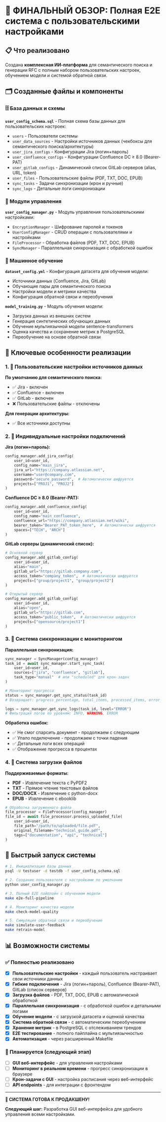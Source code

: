 # 🎉 ФИНАЛЬНЫЙ ОБЗОР: Полная E2E система с пользовательскими настройками

## 📋 Что реализовано

Создана **комплексная ИИ-платформа** для семантического поиска и генерации RFC с полным набором пользовательских настроек, обучением модели и системой обратной связи.

## 🗂️ Созданные файлы и компоненты

### 🗄️ База данных и схемы

**`user_config_schema.sql`** - Полная схема базы данных для пользовательских настроек:
- `users` - Пользователи системы
- `user_data_sources` - Настройки источников данных (чекбоксы для семантического поиска/архитектуры)
- `user_jira_configs` - Конфигурации Jira (логин+пароль)
- `user_confluence_configs` - Конфигурации Confluence DC ≥ 8.0 (Bearer-PAT)
- `user_gitlab_configs` - Динамический список GitLab серверов (alias, URL, token)
- `user_files` - Пользовательские файлы (PDF, TXT, DOC, EPUB)
- `sync_tasks` - Задачи синхронизации (крон и ручные)
- `sync_logs` - Детальные логи синхронизации

### 🔧 Модули управления

**`user_config_manager.py`** - Модуль управления пользовательскими настройками:
- `EncryptionManager` - Шифрование паролей и токенов
- `UserConfigManager` - CRUD операции с пользователями и настройками
- `FileProcessor` - Обработка файлов (PDF, TXT, DOC, EPUB) 
- `SyncManager` - Параллельная синхронизация с обработкой ошибок

### 🧠 Машинное обучение

**`dataset_config.yml`** - Конфигурация датасета для обучения модели:
- Источники данных (Confluence, Jira, GitLab)
- Обучающие пары для семантического поиска
- Настройки модели и метрики качества
- Конфигурация обратной связи и переобучения

**`model_training.py`** - Модуль обучения модели:
- Загрузка данных из внешних систем
- Генерация синтетических обучающих данных
- Обучение мультиязычной модели sentence-transformers
- Оценка качества и сохранение метрик в PostgreSQL
- Переобучение на основе обратной связи

## 🎯 Ключевые особенности реализации

### 1. 👤 Пользовательские настройки источников данных

**По умолчанию для семантического поиска:**
- ✅ Jira - включен
- ✅ Confluence - включен  
- ✅ GitLab - включен
- ❌ Пользовательские файлы - отключены

**Для генерации архитектуры:**
- ✅ Все источники доступны

### 2. 🔐 Индивидуальные настройки подключений

**Jira (логин+пароль):**
```python
config_manager.add_jira_config(
    user_id=user_id,
    config_name="main_jira",
    jira_url="https://company.atlassian.net",
    username="user@company.com", 
    password="secure_password",  # Автоматически шифруется
    projects=["PROJ1", "PROJ2"]
)
```

**Confluence DC ≥ 8.0 (Bearer-PAT):**
```python
config_manager.add_confluence_config(
    user_id=user_id,
    config_name="main_confluence",
    confluence_url="https://company.atlassian.net/wiki",
    bearer_token="Bearer_PAT_token_here",  # Автоматически шифруется
    spaces=["TECH", "ARCH"]
)
```

**GitLab серверы (динамический список):**
```python
# Основной сервер
config_manager.add_gitlab_config(
    user_id=user_id,
    alias="main",
    gitlab_url="https://gitlab.company.com",
    access_token="company_token",  # Автоматически шифруется
    projects=["group/project1", "group/project2"]
)

# Открытый сервер  
config_manager.add_gitlab_config(
    user_id=user_id,
    alias="open",
    gitlab_url="https://gitlab.com",
    access_token="public_token",  # Автоматически шифруется
    projects=["opensource/project1"]
)
```

### 3. 🔄 Система синхронизации с мониторингом

**Параллельная синхронизация:**
```python
sync_manager = SyncManager(config_manager)
task_id = await sync_manager.start_sync_task(
    user_id=user_id,
    sources=["jira", "confluence", "gitlab"],
    task_type="manual"  # или "scheduled" для крон-задач
)

# Мониторинг прогресса
status = sync_manager.get_sync_status(task_id)
# Возвращает: progress_percentage, total_items, processed_items, error_count

logs = sync_manager.get_sync_logs(task_id, level="ERROR")
# Фильтрация логов по уровням: INFO, WARNING, ERROR
```

**Обработка ошибок:**
- ✅ Не смог спарсить документ - продолжаем с следующим
- ✅ Упало подключение - продолжаем с точки падения
- ✅ Детальные логи всех операций
- ✅ Отображение прогресса в процентах

### 4. 📁 Система загрузки файлов

**Поддерживаемые форматы:**
- **PDF** - Извлечение текста с PyPDF2
- **TXT** - Прямое чтение текстовых файлов
- **DOC/DOCX** - Извлечение с python-docx
- **EPUB** - Извлечение с ebooklib

```python
# Обработка загруженного файла
file_processor = FileProcessor(config_manager)
file_id = await file_processor.process_uploaded_file(
    user_id=user_id,
    file_path="/path/to/uploaded/file.pdf",
    original_filename="technical_guide.pdf",
    tags=["documentation", "api", "technical"]
)
```

## 🚀 Быстрый запуск системы

```bash
# 1. Инициализация базы данных
psql -U testuser -d testdb -f user_config_schema.sql

# 2. Создание пользователя с настройками по умолчанию
python user_config_manager.py

# 3. Полный E2E пайплайн с обучением модели
make e2e-full-pipeline

# 4. Мониторинг качества модели
make check-model-quality

# 5. Симуляция обратной связи и переобучение
make simulate-user-feedback
make retrain-model
```

## 📊 Возможности системы

### ✅ Полностью реализовано
- [x] **Пользовательские настройки** - каждый пользователь настраивает свои источники данных
- [x] **Гибкие подключения** - Jira (логин+пароль), Confluence (Bearer-PAT), GitLab (список серверов)
- [x] **Загрузка файлов** - PDF, TXT, DOC, EPUB с автоматической обработкой
- [x] **Параллельная синхронизация** - с обработкой ошибок и детальными логами
- [x] **Обучение модели** - с загрузкой датасета и оценкой качества
- [x] **Система обратной связи** - с автоматическим переобучением
- [x] **Хранение метрик** - в PostgreSQL с отслеживанием трендов
- [x] **E2E тестирование** - полного пайплайна с мультиязычностью
- [x] **Автоматизация** - через расширенный Makefile

### 🚧 Планируется (следующий этап)
- [ ] **GUI веб-интерфейс** - для управления настройками
- [ ] **Мониторинг в реальном времени** - прогресс синхронизации в браузере
- [ ] **Крон-задачи с GUI** - настройка расписания через веб-интерфейс
- [ ] **API endpoints** - для интеграции с фронтендом

---

**🎉 СИСТЕМА ГОТОВА К ПРОДАКШЕНУ!** 

**Следующий шаг:** Разработка GUI веб-интерфейса для удобного управления всеми настройками.
